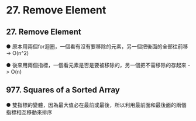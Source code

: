 # 27. Remove Element
## 27. Remove Element
●  原本用兩個for迴圈，一個看有沒有要移除的元素，另一個把後面的全部往前移 -> O(n^2)

●  後來用兩個指標，一個看元素是否是要被移除的，另一個把不需移除的存起來 -> O(n)

## 977. Squares of a Sorted Array
● 雙指標的變體，因為最大值必在最前或最後，所以利用最前面和最後面的兩個指標相互移動來排序
